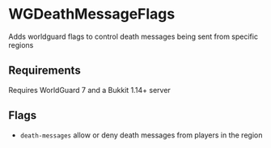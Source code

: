 # WGDeathMessageFlags
Adds worldguard flags to control death messages being sent from specific regions

## Requirements
Requires WorldGuard 7 and a Bukkit 1.14+ server


## Flags
* `death-messages` allow or deny death messages from players in the region

